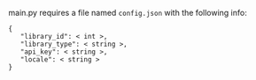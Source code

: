 main.py requires a file named `config.json` with the following info:
```
{
   "library_id": < int >,
   "library_type": < string >,
   "api_key": < string >,
   "locale": < string >
}
```